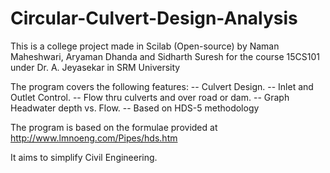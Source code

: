# Circular-Culvert-Design-Analysis
This is a college project made in Scilab (Open-source) by Naman Maheshwari, Aryaman Dhanda and Sidharth Suresh for the course 15CS101 under Dr. A. Jeyasekar in SRM University

The program covers the following features:
 -- Culvert Design.
 -- Inlet and Outlet Control.
 -- Flow thru culverts and over road or dam.
 -- Graph Headwater depth vs. Flow.
 -- Based on HDS-5 methodology
 
 The program is based on the formulae provided at http://www.lmnoeng.com/Pipes/hds.htm

 It aims to simplify Civil Engineering.
